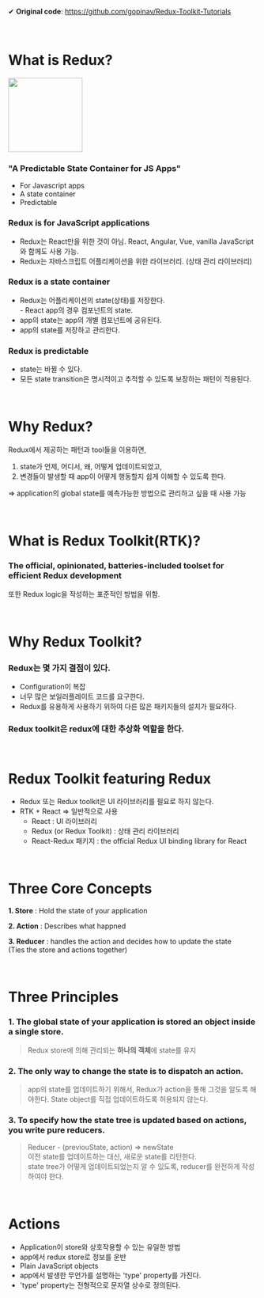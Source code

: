 ✔ **Original code**: https://github.com/gopinav/Redux-Toolkit-Tutorials
<br /><br /><br />

# What is Redux?

[<img src="https://github.com/dabinchiii/redux-toolkit-practice/assets/81626630/f0e14a00-4b1f-41e6-ad7f-75208c27324e" height="150"/><br />
](https://redux.js.org/)

### "A Predictable State Container for JS Apps"

* For Javascript apps
* A state container
* Predictable

### Redux is for JavaScript applications

* Redux는 React만을 위한 것이 아님.
React, Angular, Vue, vanilla JavaScript와 함께도 사용 가능.
* Redux는 자바스크립트 어플리케이션을 위한 라이브러리. (상태 관리 라이브러리)

### Redux is a state container

* Redux는 어플리케이션의 state(상태)를 저장한다.
<br/> - React app의 경우 컴포넌트의 state.
* app의 state는 app의 개별 컴포넌트에 공유된다.
* app의 state를 저장하고 관리한다.

### Redux is predictable

* state는 바뀔 수 있다.
* 모든 state transition은 명시적이고 추적할 수 있도록 보장하는 패턴이 적용된다.

<br/>

# Why Redux?

Redux에서 제공하는 패턴과 tool들을 이용하면, 
1. state가 언제, 어디서, 왜, 어떻게 업데이트되었고,
2. 변경들이 발생할 때 app이 어떻게 행동할지 쉽게 이해할 수 있도록 한다.

=> application의 global state를 예측가능한 방법으로 관리하고 싶을 때 사용 가능

<br />

# What is Redux Toolkit(RTK)?

### The official, opinionated, batteries-included toolset for efficient Redux development

또한 Redux logic을 작성하는 표준적인 방법을 위함.

<br />

# Why Redux Toolkit?

### Redux는 몇 가지 결점이 있다.
* Configuration이 복잡
* 너무 많은 보일러플레이트 코드를 요구한다.
* Redux를 유용하게 사용하기 위하여 다른 많은 패키지들의 설치가 필요하다.

### Redux toolkit은 redux에 대한 추상화 역할을 한다.

<br />

# Redux Toolkit featuring Redux
* Redux 또는 Redux toolkit은 UI 라이브러리를 필요로 하지 않는다.
* RTK + React => 일반적으로 사용
    - React : UI 라이브러리
    - Redux (or Redux Toolkit) : 상태 관리 라이브러리
    - React-Redux 패키지 : the official Redux UI binding library for React

<br />

# Three Core Concepts
    

**1. Store**
    : Hold the state of your application

**2. Action**
    : Describes what happned 

**3. Reducer**
    : handles the action and decides how to update the state <br />(Ties the store and actions together)

<br />

# Three Principles

### 1. The global state of your application is stored an object inside a single store.

> Redux store에 의해 관리되는 **하나의 객체**에 state를 유지

### 2. The only way to change the state is to dispatch an action.

> app의 state를 업데이트하기 위해서, Redux가 action을 통해 그것을 알도록 해야한다. State object를 직접 업데이트하도록 허용되지 않는다.

### 3. To specify how the state tree is updated based on actions, you write pure reducers.

> Reducer - (previouState, action) => newState
<br />이전 state를 업데이트하는 대신, 새로운 state를 리턴한다.
<br />state tree가 어떻게 업데이트되었는지 알 수 있도록, reducer를 완전하게 작성하여야 한다.

<br />

# Actions
* Application이 store와 상호작용할 수 있는 유일한 방법
* app에서 redux store로 정보를 운반
* Plain JavaScript objects
* app에서 발생한 무언가를 설명하는 'type' property를 가진다.
* 'type' property는 전형적으로 문자열 상수로 정의된다.